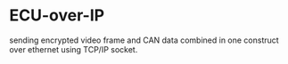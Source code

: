 # ECU-over-IP

sending encrypted video frame and CAN data combined in one construct over ethernet using TCP/IP socket. 
